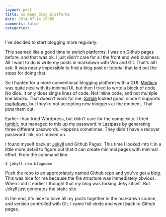 ```yaml
---
layout: post
title: so many blog platforms
date: 2014-07-14 20:05
comments: false
categories: 
---
```


I've decided to start blogging more regularly.

This seemed like a good time to switch platforms. I was on Github pages before, and that was ok. I just didn't care for all the front end web business. All I want to do is write my posts in markdown with Vim and Git. That's all I ask. It was nearly impossible to find a blog post or tutorial that laid out the steps for doing that.

So I hunted for a more conventional blogging platform with a GUI. [Medium](https://medium.com/) was quite nice with its minimal UI, but then I tried to write a block of code. No dice. It only does single lines of code. Not inline code, and not multiple line blocks. That doesn't work for me. [Svtble](https://svbtle.com/) looked good, since it supports [markdown](http://daringfireball.net/projects/markdown/), but they're not accepting new bloggers at the moment. That puts them out.

Earlier I had tried Wordpress, but didn't care for the complexity. I tried [tumblr](https://www.tumblr.com/), but managed to mix up my password in Lastpass by generating three different passwords. Happens sometimes. They didn't have a recover password link, so I moved on.

I found myself back at [Jekyll](http://jekyllrb.com/) and Github Pages. This time I looked into it in a little more detail to figure out that it can create minimal pages with minimal effort. From the command line:

```
$ jekyll new blogname
```

Push the repo to an appropriately named Github repo and you've got a blog. This was nice for me because the file structure was immediately obvious. When I did it earlier I thought that my blog was forking Jekyll itself. But Jekyll just generates the static site.

In the end, it's nice to have all my posts together in the markdown source, and version controlled with Git. I came full circle and went back to Github pages.
